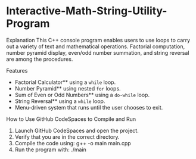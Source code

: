 # Interactive-Math-String-Utility-Program

Explanation
This C++ console program enables users to use loops to carry out a variety of text and mathematical operations. Factorial computation, number pyramid display, even/odd number summation, and string reversal are among the procedures.

Features
- Factorial Calculator** using a `while` loop.
- Number Pyramid** using nested `for` loops.
- Sum of Even or Odd Numbers** using a `do-while` loop.
- String Reversal** using a `while` loop.
- Menu-driven system that runs until the user chooses to exit.

How to Use GitHub CodeSpaces to Compile and Run
1. Launch GitHub CodeSpaces and open the project.
2. Verify that you are in the correct directory.
3. Compile the code using: g++ -o main main.cpp
4. Run the program with: ./main